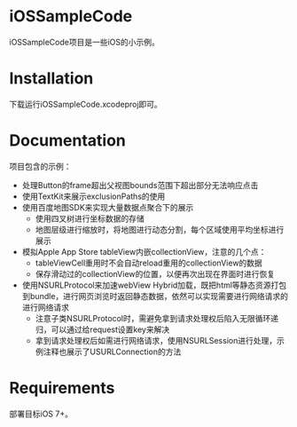 iOSSampleCode
==============
iOSSampleCode项目是一些iOS的小示例。


Installation
==============
下载运行iOSSampleCode.xcodeproj即可。


Documentation
==============
项目包含的示例：

* 处理Button的frame超出父视图bounds范围下超出部分无法响应点击
* 使用TextKit来展示exclusionPaths的使用
* 使用百度地图SDK来实现大量数据点聚合下的展示
  * 使用四叉树进行坐标数据的存储
  * 地图层级进行缩放时，将地图进行动态分割，每个区域使用平均坐标进行展示
* 模拟Apple App Store tableView内嵌collectionView，注意的几个点：
  * tableViewCell重用时不会自动reload重用的collectionView的数据
  * 保存滑动过的collectionView的位置，以便再次出现在界面时进行恢复
* 使用NSURLProtocol来加速webView Hybrid加载，既把html等静态资源打包到bundle，进行网页浏览时返回静态数据，依然可以实现需要进行网络请求的进行网络请求
  * 注意子类NSURLProtocol时，需避免拿到请求处理权后陷入无限循环递归，可以通过给request设置key来解决
  * 拿到请求处理权后如需进行网络请求，使用NSURLSession进行处理，示例注释也展示了USURLConnection的方法


Requirements
==============
部署目标iOS 7+。




